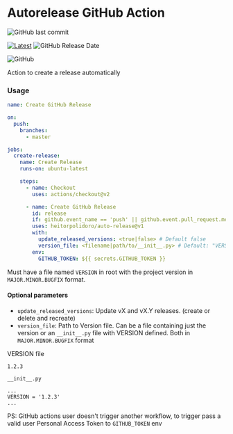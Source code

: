 # Autorelease GitHub Action
![GitHub last commit](https://img.shields.io/github/last-commit/heitorpolidoro/auto-release)

[![Latest](https://img.shields.io/github/release/heitorpolidoro/auto-release.svg?label=latest)](https://github.com/heitorpolidoro/auto-release/releases/latest)
![GitHub Release Date](https://img.shields.io/github/release-date/heitorpolidoro/auto-release)

![GitHub](https://img.shields.io/github/license/heitorpolidoro/auto-release)

Action to create a release automatically

### Usage
```yaml
name: Create GitHub Release

on:
  push:
    branches:
      - master

jobs:
  create-release:
    name: Create Release
    runs-on: ubuntu-latest

    steps:
      - name: Checkout
        uses: actions/checkout@v2

      - name: Create GitHub Release
        id: release
        if: github.event_name == 'push' || github.event.pull_request.merged == true
        uses: heitorpolidoro/auto-release@v1
        with:
          update_released_versions: <true|false> # Default false
          version_file: <filename|path/to/__init__.py> # Default: "VERSION"
        env:
          GITHUB_TOKEN: ${{ secrets.GITHUB_TOKEN }}
```

Must have a file named `VERSION` in root with the project version in `MAJOR.MINOR.BUGFIX` format.
#### Optional parameters
- `update_released_versions`: Update vX and vX.Y releases. (create or delete and recreate)
- `version_file`: Path to Version file. Can be a file containing just the version or an `__init__.py` file with VERSION 
  defined. Both in `MAJOR.MINOR.BUGFIX` format

VERSION file
```
1.2.3
```

`__init__.py`
```
...
VERSION = '1.2.3'
...
```
PS: GitHub actions user doesn't trigger another workflow, to trigger pass a valid user Personal Access Token to 
`GITHUB_TOKEN` env